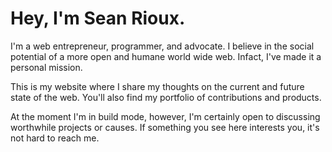 # Hey, I'm Sean Rioux.

I'm a web entrepreneur, programmer, and advocate. I believe in the social
potential of a more open and humane world wide web. Infact, I've made it a
personal mission.

This is my website where I share my thoughts on the current and future state of
the web. You'll also find my portfolio of contributions and products.

At the moment I'm in build mode, however, I'm certainly open to discussing
worthwhile projects or causes. If something you see here interests you, it's not
hard to reach me.
